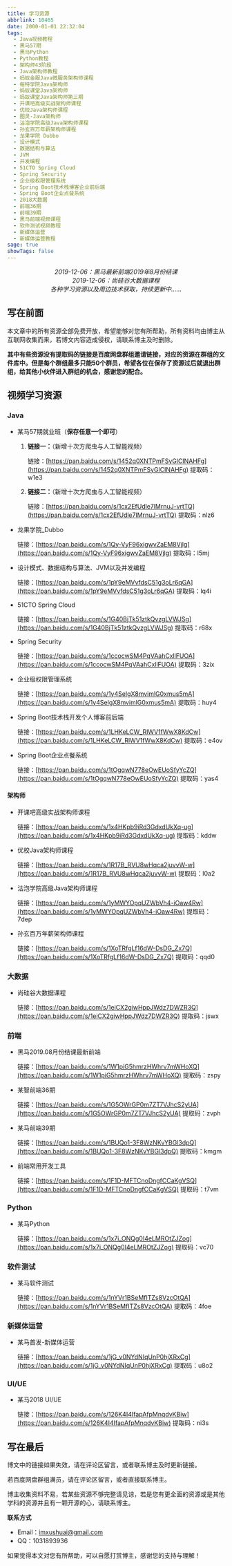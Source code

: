 ```yaml
---
title: 学习资源
abbrlink: 10465
date: 2000-01-01 22:32:04
tags:
  - Java视频教程
  - 黑马57期
  - 黑马Python
  - Python教程
  - 架构师43阶段
  - Java架构师教程
  - 蚂蚁金服Java微服务架构师课程
  - 每特学院Java架构师
  - 蚂蚁课堂Java架构师
  - 蚂蚁课堂Java架构师第三期
  - 开课吧高级实战架构师课程
  - 优校Java架构师课程
  - 图灵-Java架构师
  - 沽泡学院高级Java架构师课程
  - 孙玄百万年薪架构师课程
  - 龙果学院 Dubbo
  - 设计模式
  - 数据结构与算法
  - JVM
  - 并发编程
  - 51CTO Spring Cloud
  - Spring Security
  - 企业级权限管理系统
  - Spring Boot技术栈博客企业前后端
  - Spring Boot企业点餐系统
  - 2018大数据
  - 前端36期
  - 前端39期
  - 黑马前端视频课程
  - 软件测试视频教程
  - 新媒体运营
  - 新媒体运营教程
sage: true
showTags: false
---
```


<center><i>2019-12-06：黑马最新前端2019年8月份结课</i></center>
<center><i>2019-12-06：尚硅谷大数据课程</i></center>
<center><i>各种学习资源以及周边技术获取，持续更新中......</i></center>

<!-- more -->

## 写在前面

本文章中的所有资源全部免费开放，希望能够对您有所帮助，所有资料均由博主从互联网收集而来，若博文内容造成侵权，请联系博主及时删除。

**其中有些资源没有提取码的链接是百度网盘群组邀请链接，对应的资源在群组的文件库中。但是每个群组最多只能50个群员，希望各位在保存了资源过后就退出群组，给其他小伙伴进入群组的机会，感谢您的配合。**

## 视频学习资源

### Java

- 某马57期就业班（**保存任意一个即可**）

  1. **链接一：**（新增十次方爬虫与人工智能视频）

     链接：[https://pan.baidu.com/s/1452q0XNTPmFSyGlCINAHFg](https://pan.baidu.com/s/1452q0XNTPmFSyGlCINAHFg)
     提取码：w1e3

  2. **链接二：**（新增十次方爬虫与人工智能视频）

     链接：[https://pan.baidu.com/s/1cx2EfUdle7lMrnuJ-vrtTQ](https://pan.baidu.com/s/1cx2EfUdle7lMrnuJ-vrtTQ)
     提取码：nlz6

- 龙果学院_Dubbo

  链接：[https://pan.baidu.com/s/1Qy-VyF96xigwvZaEM8Vjlg](https://pan.baidu.com/s/1Qy-VyF96xigwvZaEM8Vjlg)
  提取码：l5mj

- 设计模式、数据结构与算法、JVM以及并发编程

  链接：[https://pan.baidu.com/s/1pY9eMVvfdsC51g3oLr6qGA](https://pan.baidu.com/s/1pY9eMVvfdsC51g3oLr6qGA)
  提取码：lq4i

- 51CTO Spring Cloud

  链接：[https://pan.baidu.com/s/1G40BjTk51ztkQvzgLVWJSg](https://pan.baidu.com/s/1G40BjTk51ztkQvzgLVWJSg)
  提取码：r68x

- Spring Security

  链接：[https://pan.baidu.com/s/1ccocwSM4PqVAahCxllFUOA](https://pan.baidu.com/s/1ccocwSM4PqVAahCxllFUOA)
  提取码：3zix

- 企业级权限管理系统

  链接：[https://pan.baidu.com/s/1y4SeIgX8mvimlG0xmus5mA](https://pan.baidu.com/s/1y4SeIgX8mvimlG0xmus5mA)
  提取码：huy4

- Spring Boot技术栈开发个人博客前后端

  链接：[https://pan.baidu.com/s/1LHKeLCW_RlWV1fWwX8KdCw](https://pan.baidu.com/s/1LHKeLCW_RlWV1fWwX8KdCw)
  提取码：e4ov

- Spring Boot企业点餐系统

  链接：[https://pan.baidu.com/s/1tOgqwN778eOwEUoSfyYcZQ](https://pan.baidu.com/s/1tOgqwN778eOwEUoSfyYcZQ)
  提取码：yas4

#### 架构师

- 开课吧高级实战架构师课程

  链接：[https://pan.baidu.com/s/1x4HKpb9iRd3GdxdUkXq-ug](https://pan.baidu.com/s/1x4HKpb9iRd3GdxdUkXq-ug)
  提取码：kddw

- 优校Java架构师课程

  链接：[https://pan.baidu.com/s/1R17B_RVU8wHqca2juvvW-w](https://pan.baidu.com/s/1R17B_RVU8wHqca2juvvW-w)
  提取码：l0a2

- 沽泡学院高级Java架构师课程

  链接：[https://pan.baidu.com/s/1yMWYOpqUZWbVh4-iOaw4Rw](https://pan.baidu.com/s/1yMWYOpqUZWbVh4-iOaw4Rw)
  提取码：7dep

- 孙玄百万年薪架构师课程

  链接：[https://pan.baidu.com/s/1XoTRfgLf16dW-DsDG_Zx7Q](https://pan.baidu.com/s/1XoTRfgLf16dW-DsDG_Zx7Q)
  提取码：qqd0

### 大数据

- 尚硅谷大数据课程

  链接：[https://pan.baidu.com/s/1eiCX2giwHppJWdz7DWZR3Q](https://pan.baidu.com/s/1eiCX2giwHppJWdz7DWZR3Q)
  提取码：jswx

### 前端

- 黑马2019.08月份结课最新前端

  链接：[https://pan.baidu.com/s/1W1piG5hmrzHWhrv7mWHoXQ](https://pan.baidu.com/s/1W1piG5hmrzHWhrv7mWHoXQ)
  提取码：zspy

- 某智前端36期

  链接：[https://pan.baidu.com/s/1G5OWrGP0m7ZT7VJhcS2yUA](https://pan.baidu.com/s/1G5OWrGP0m7ZT7VJhcS2yUA)
  提取码：zvph

- 某马前端39期

  链接：[https://pan.baidu.com/s/1BUQo1-3F8WzNKvYBGl3dpQ](https://pan.baidu.com/s/1BUQo1-3F8WzNKvYBGl3dpQ)
  提取码：kmgm

- 前端常用开发工具

  链接：[https://pan.baidu.com/s/1F1D-MFTCnoDngfCCaKgVSQ](https://pan.baidu.com/s/1F1D-MFTCnoDngfCCaKgVSQ)
  提取码：t7vm



### Python

- 某马Python

  链接：[https://pan.baidu.com/s/1x7i_ONQg0I4eLMROtZJZog](https://pan.baidu.com/s/1x7i_ONQg0I4eLMROtZJZog)
  提取码：vc70



### 软件测试

- 某马软件测试

  链接：[https://pan.baidu.com/s/1nYVr1BSeMfITZs8VzcOtQA](https://pan.baidu.com/s/1nYVr1BSeMfITZs8VzcOtQA)
  提取码：4foe



### 新媒体运营

- 某马首发-新媒体运营

  链接：[https://pan.baidu.com/s/1jG_v0NYdNIqUnP0hjXRxCg](https://pan.baidu.com/s/1jG_v0NYdNIqUnP0hjXRxCg)
  提取码：u8o2



### UI/UE

- 某马2018 UI/UE

  链接：[https://pan.baidu.com/s/126K4I4IfapAfpMnqdvKBiw](https://pan.baidu.com/s/126K4I4IfapAfpMnqdvKBiw)
  提取码：ni3s


## 写在最后

博文中的链接如果失效，请在评论区留言，或者联系博主及时更新链接。

若百度网盘群组满员，请在评论区留言，或者直接联系博主。

博主收集资料不易，若某些资源不够完整请见谅，若是您有更全面的资源或是其他学科的资源并且有一颗开源的心，请联系博主。

**联系方式**

- Email：imxushuai@gmail.com
- QQ：1031893936

如果觉得本文对您有所帮助，可以自愿打赏博主，感谢您的支持与理解！
